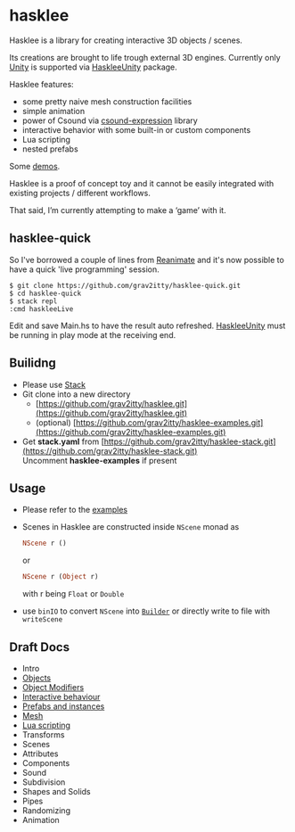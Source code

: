 # hasklee

Hasklee is a library for creating interactive 3D objects / scenes.

Its creations are brought to life trough external 3D engines. Currently only [Unity](https://unity.com/) is supported via [HaskleeUnity](https://github.com/grav2itty/HaskleeUnity) package.

Hasklee features:

- some pretty naive mesh construction facilities
- simple animation
- power of Csound via [csound-expression](https://github.com/spell-music/csound-expression) library
- interactive behavior with some built-in or custom components
- Lua scripting
- nested prefabs


Some [demos](https://www.youtube.com/watch?v=mSCImsBpFeo&list=PL5xs7Mc75HThPj_onhH3ozA--xa50NwO6).

Hasklee is a proof of concept toy and it cannot be easily integrated with existing
projects / different workflows.

That said, I’m currently attempting to make a ‘game’ with it.

## hasklee-quick

So I've borrowed a couple of lines from [Reanimate](https://github.com/reanimate/reanimate) and it's now possible to have a quick 'live programming' session. 

```console
$ git clone https://github.com/grav2itty/hasklee-quick.git
$ cd hasklee-quick
$ stack repl
:cmd haskleeLive
```

Edit and save Main.hs to have the result auto refreshed.
[HaskleeUnity](https://github.com/grav2itty/HaskleeUnity) must be running in play mode at the receiving end.

## Builidng

- Please use [Stack](https://www.haskellstack.org)
- Git clone into a new directory
    - [https://github.com/grav2itty/hasklee.git](https://github.com/grav2itty/hasklee.git)
    - (optional) [https://github.com/grav2itty/hasklee-examples.git](https://github.com/grav2itty/hasklee-examples.git)
- Get **stack.yaml** from [https://github.com/grav2itty/hasklee-stack.git](https://github.com/grav2itty/hasklee-stack.git)  
  Uncomment **hasklee-examples** if present

## Usage

- Please refer to the [examples](https://github.com/grav2itty/hasklee-examples)
- Scenes in Hasklee are constructed inside `NScene` monad as

    ```haskell
    NScene r ()
    ```

    or

    ```haskell
    NScene r (Object r)
    ```

     with r being `Float` or `Double`

- use `binIO` to convert `NScene` into [`Builder`](https://hackage.haskell.org/package/bytestring-0.10.12.0/docs/Data-ByteString-Builder.html) or directly write to file with `writeScene`

## Draft Docs

* Intro
* [Objects](docs/Objects.md)
* [Object Modifiers](docs/ObjectMods.md)
* [Interactive behaviour](docs/Interactive.md)
* [Prefabs and instances](docs/Prefabs.md)
* [Mesh](docs/Mesh.md)
* [Lua scripting](docs/Lua.md)
* Transforms
* Scenes
* Attributes
* Components
* Sound
* Subdivision
* Shapes and Solids
* Pipes
* Randomizing
* Animation
